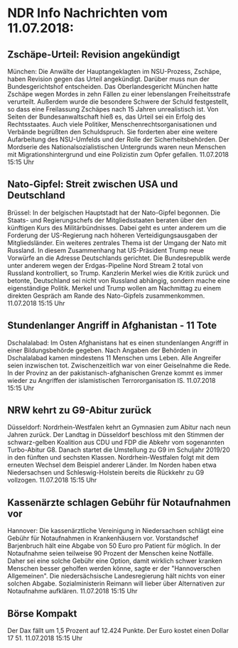 # NDR Info Nachrichten vom 11.07.2018:


## Zschäpe-Urteil: Revision angekündigt
München: Die Anwälte der Hauptangeklagten im NSU-Prozess, Zschäpe, haben Revision gegen das Urteil angekündigt. Darüber muss nun der Bundesgerichtshof entscheiden. Das Oberlandesgericht München hatte Zschäpe wegen Mordes in zehn Fällen zu einer lebenslangen Freiheitsstrafe verurteilt. Außerdem wurde die besondere Schwere der Schuld festgestellt, so dass eine Freilassung Zschäpes nach 15 Jahren unrealistisch ist. Von Seiten der Bundesanwaltschaft hieß es, das Urteil sei ein Erfolg des Rechtsstaates. Auch viele Politiker, Menschenrechtsorganisationen und Verbände begrüßten den Schuldspruch. Sie forderten aber eine weitere Aufarbeitung des NSU-Umfelds und der Rolle der Sicherheitsbehörden. Der Mordserie des Nationalsozialistischen Untergrunds waren neun Menschen mit Migrationshintergrund und eine Polizistin zum Opfer gefallen. 11.07.2018 15:15 Uhr 

## Nato-Gipfel: Streit zwischen USA und Deutschland
Brüssel: In der belgischen Hauptstadt hat der Nato-Gipfel begonnen. Die Staats- und Regierungschefs der Mitgliedsstaaten beraten über den künftigen Kurs des Militärbündnisses. Dabei geht es unter anderem um die Forderung der US-Regierung nach höheren Verteidigungsausgaben der Mitgliedsländer. Ein weiteres zentrales Thema ist der Umgang der Nato mit Russland. In diesem Zusammenhang hat US-Präsident Trump neue Vorwürfe an die Adresse Deutschlands gerichtet. Die Bundesrepublik werde unter anderem wegen der Erdgas-Pipeline Nord Stream 2 total von Russland kontrolliert, so Trump. Kanzlerin Merkel wies die Kritik zurück und betonte, Deutschland sei nicht von Russland abhängig, sondern mache eine eigenständige Politik. Merkel und Trump wollen am Nachmittag zu einem direkten Gespräch am Rande des Nato-Gipfels zusammenkommen. 11.07.2018 15:15 Uhr 

## Stundenlanger Angriff in Afghanistan - 11 Tote
Dschalalabad:	Im Osten Afghanistans hat es einen stundenlangen Angriff in einer Bildungsbehörde gegeben. Nach Angaben der Behörden in Dschalalabad kamen mindestens 11 Menschen ums Leben. Alle Angreifer seien inzwischen tot. Zwischenzeitlich war von einer Geiselnahme die Rede. In der Provinz an der pakistanisch-afghanischen Grenze kommt es immer wieder zu Angriffen der islamistischen Terrororganisation IS. 11.07.2018 15:15 Uhr 

## NRW kehrt zu G9-Abitur zurück
Düsseldorf: Nordrhein-Westfalen kehrt an Gymnasien zum Abitur nach neun Jahren zurück. Der Landtag in Düsseldorf beschloss mit den Stimmen der schwarz-gelben Koalition aus CDU und FDP die Abkehr vom sogenannten Turbo-Abitur G8. Danach startet die Umstellung zu G9 im Schuljahr 2019/20 in den fünften und sechsten Klassen. Nordrhein-Westfalen folgt mit dem erneuten Wechsel dem Beispiel anderer Länder. Im Norden haben etwa Niedersachsen und Schleswig-Holstein bereits die Rückkehr zu G9 vollzogen. 11.07.2018 15:15 Uhr 

## Kassenärzte schlagen Gebühr für Notaufnahmen vor
Hannover:	Die kassenärztliche Vereinigung in Niedersachsen schlägt eine Gebühr für Notaufnahmen in Krankenhäusern vor. Vorstandschef Barjenbruch hält eine Abgabe von 50 Euro pro Patient für möglich. In der Notaufnahme seien teilweise 90 Prozent der Menschen keine Notfälle. Daher sei eine solche Gebühr eine Option, damit wirklich schwer kranken Menschen besser geholfen werden könne, sagte er der "Hannoverschen Allgemeinen". Die niedersächsische Landesregierung hält nichts von einer solchen Abgabe. Sozialministerin Reimann will lieber über Alternativen zur Notaufnahme aufklären. 11.07.2018 15:15 Uhr 

## Börse Kompakt
Der Dax fällt um 1,5 Prozent auf 12.424 Punkte. Der Euro kostet einen Dollar 17 51. 11.07.2018 15:15 Uhr 
